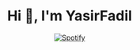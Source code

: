 <h1 align="center">Hi 👋, I'm YasirFadil</h1>

<div align="center">

[![Spotify](https://serrspoti-za6d.vercel.app/api/spotify)](https://open.spotify.com/user/serr)

</div>

